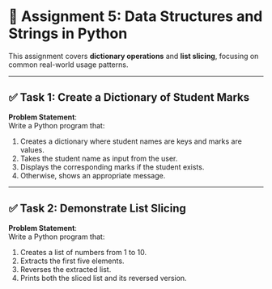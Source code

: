 # 📘 Assignment 5: Data Structures and Strings in Python

This assignment covers **dictionary operations** and **list slicing**, focusing on common real-world usage patterns.

---

## ✅ Task 1: Create a Dictionary of Student Marks

**Problem Statement**:  
Write a Python program that:
1. Creates a dictionary where student names are keys and marks are values.
2. Takes the student name as input from the user.
3. Displays the corresponding marks if the student exists.
4. Otherwise, shows an appropriate message.


---

## ✅ Task 2: Demonstrate List Slicing

**Problem Statement**:  
Write a Python program that:
1. Creates a list of numbers from 1 to 10.
2. Extracts the first five elements.
3. Reverses the extracted list.
4. Prints both the sliced list and its reversed version.
